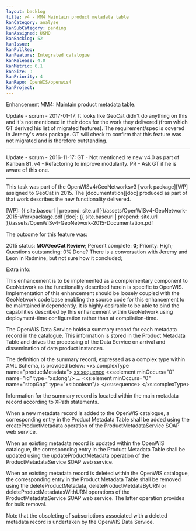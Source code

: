 ```yaml
---
layout: backlog
title: v4 - MM4 Maintain product metadata table
kanCategory: analyse
kanSubCategory: pending
kanAssigned: UKMO
kanBacklog: 52
kanIssue:
kanPullReq:
kanFeature: Integrated catalogue
kanRelease: 4.0
kanMetric: 6.1
kanSize: 3
kanPriority: 4
kanRepo: OpenWIS/openwis4
kanProject:
---
```

Enhancement MM4: Maintain product metadata table.

Update - scrum - 2017-01-17: It looks like GeoCat didn't do anything on this and it's not mentioned in their docs for the work they delivered (from which GT derived his list of migrated features).  The requirement/spec is covered in Jeremy's work package.  GT will check to confirm that this feature was not migrated and is therefore outstanding.

---

Update - scrum - 2016-11-17: GT - Not mentioned re new v4.0 as part of Kanban 81. v4 - Refactoring to improve modularity.
PR - Ask GT if he is aware of this one.

---


This task was part of the OpenWISv4/GeoNetworksv3 [work package][WP] assigned to GeoCat in 2015.  The [documentation][doc] produced as part of that work describes the new functionality delivered.

[WP]: {{ site.baseurl | prepend: site.url }}/assets/OpenWISv4-GeoNetwork-2015-Workpackage.pdf
[doc]: {{ site.baseurl | prepend: site.url }}/assets/OpenWISv4-GeoNetwork-2015-Documentation.pdf

The outcome for this feature was:

2015 status: **MO/GeoCat Review**; Percent complete: **0**; Priority: High; Questions outstanding: 0% Done? There is a conversation with Jeremy and Leon in Redmine, but not sure how it concluded;

Extra info:

This enhancement is to be implemented as a complementary component to GeoNetwork as the functionality described herein is specific to OpenWIS. Implementation of this enhancement should be loosely coupled with the GeoNetwork code base enabling the source code for this enhancement to be maintained independently. It is highly desirable to be able to bind the capabilities described by this enhancement within GeoNetwork using deployment-time configuration rather than at compilation-time.

The OpenWIS Data Service holds a summary record for each metadata record in the catalogue. This information is stored in the Product Metadata Table and drives the processing of the Data Service on arrival and dissemination of data product instances.

The definition of the summary record, expressed as a complex type within XML Schema, is provided below:
<xs:complexType name="productMetadata">
<xs:sequence>
<xs:element minOccurs="0" name="id" type="xs:long"/>
...
<xs:element minOccurs="0" name="stopGap" type="xs:boolean"/>
</xs:sequence>
</xs:complexType>

Information for the summary record is located within the main metadata record according to XPath statements.

When a new metadata record is added to the OpenWIS catalogue, a corresponding entry in the Product Metadata Table shall be added using the createProductMetadata operation of the ProductMetadataService SOAP web service.

When an existing metadata record is updated within the OpenWIS catalogue, the corresponding entry in the Product Metadata Table shall be updated using the updateProductMetadata operation of the ProductMetadataService SOAP web service.

When an existing metadata record is deleted within the OpenWIS catalogue, the corresponding entry in the Product Metadata Table shall be removed using the deleteProductMetadata, deleteProductMetdataByURN or deleteProductMetadatasWithURN operations of the ProductMetadataService SOAP web service. The latter operation provides for bulk removal.

Note that the obsoleting of subscriptions associated with a deleted metadata record is undertaken by the OpenWIS Data Service.
